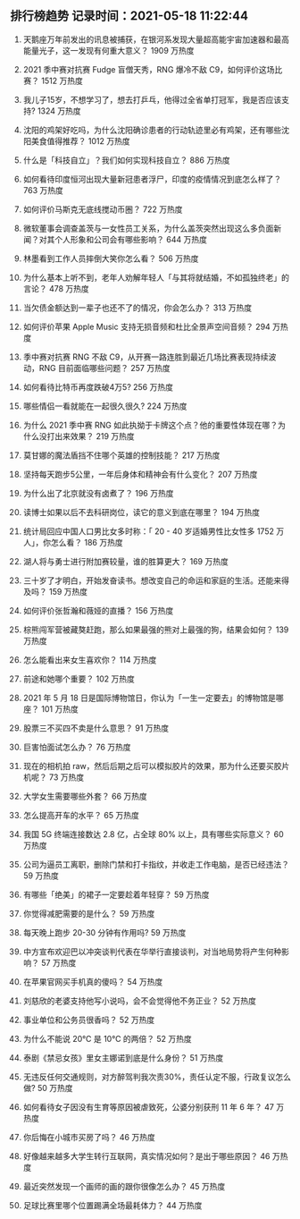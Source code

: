 
## 排行榜趋势 记录时间：2021-05-18 11:22:44
  
  1. 天鹅座万年前发出的讯息被捕获，在银河系发现大量超高能宇宙加速器和最高能量光子，这一发现有何重大意义？ 1909 万热度
    
  2. 2021 季中赛对抗赛 Fudge 盲僧天秀，RNG 爆冷不敌 C9，如何评价这场比赛？ 1512 万热度
    
  3. 我儿子15岁，不想学习了，想去打乒乓，他得过全省单打冠军，我是否应该支持? 1324 万热度
    
  4. 沈阳的鸡架好吃吗，为什么沈阳确诊患者的行动轨迹里必有鸡架，还有哪些沈阳美食值得推荐？ 1012 万热度
    
  5. 什么是「科技自立」？我们如何实现科技自立？ 886 万热度
    
  6. 如何看待印度恒河出现大量新冠患者浮尸，印度的疫情情况到底怎么样了？ 763 万热度
    
  7. 如何评价马斯克无底线搅动币圈？ 722 万热度
    
  8. 微软董事会调查盖茨与一女性员工关系，为什么盖茨突然出现这么多负面新闻？对其个人形象和公司会有哪些影响？ 644 万热度
    
  9. 林墨看到工作人员摔倒大笑你怎么看？ 506 万热度
    
  10. 为什么基本上听不到，老年人劝解年轻人「与其将就结婚，不如孤独终老」的言论？ 478 万热度
    
  11. 当欠债金额达到一辈子也还不了的情况，你会怎么办？ 313 万热度
    
  12. 如何评价苹果 Apple Music 支持无损音频和杜比全景声空间音频？ 294 万热度
    
  13. 季中赛对抗赛 RNG 不敌 C9，从开赛一路连胜到最近几场比赛表现持续波动，RNG 目前面临哪些问题？ 257 万热度
    
  14. 如何看待比特币再度跌破4万5? 256 万热度
    
  15. 哪些情侣一看就能在一起很久很久? 224 万热度
    
  16. 为什么 2021 季中赛 RNG 如此执拗于卡牌这个点？他的重要性体现在哪？为什么没打出来效果？ 219 万热度
    
  17. 莫甘娜的魔法盾挡不住哪个英雄的控制技能？ 217 万热度
    
  18. 坚持每天跑步5公里，一年后身体和精神会有什么变化？ 207 万热度
    
  19. 为什么出了北京就没有卤煮了？ 196 万热度
    
  20. 读博士如果以后不去科研岗位，读它的意义到底在哪里？ 194 万热度
    
  21. 统计局回应中国人口男比女多时称：「 20 - 40 岁适婚男性比女性多 1752 万人」，你怎么看？ 186 万热度
    
  22. 湖人将与勇士进行附加赛较量，谁的胜算更大？ 169 万热度
    
  23. 三十岁了才明白，开始发奋读书。想改变自己的命运和家庭的生活。还能来得及吗？ 159 万热度
    
  24. 如何评价张哲瀚和薇娅的直播？ 156 万热度
    
  25. 棕熊闯军营被藏獒赶跑，那么如果最强的熊对上最强的狗，结果会如何？ 139 万热度
    
  26. 怎么能看出来女生喜欢你？ 114 万热度
    
  27. 前途和她哪个重要？ 102 万热度
    
  28. 2021 年 5 月 18 日是国际博物馆日，你认为「一生一定要去」的博物馆是哪座？ 101 万热度
    
  29. 股票三不买四不卖是什么意思？ 91 万热度
    
  30. 巨害怕面试怎么办？ 76 万热度
    
  31. 现在的相机拍 raw，然后后期之后可以模拟胶片的效果，那为什么还要买胶片机呢？ 73 万热度
    
  32. 大学女生需要哪些外套？ 66 万热度
    
  33. 怎么提高开车的水平？ 65 万热度
    
  34. 我国 5G 终端连接数达 2.8 亿，占全球 80% 以上，具有哪些实际意义？ 60 万热度
    
  35. 公司为逼员工离职，删除门禁和打卡指纹，并收走工作电脑，是否已经违法？ 59 万热度
    
  36. 有哪些「绝美」的裙子一定要趁着年轻穿？ 59 万热度
    
  37. 你觉得减肥需要的是什么？ 59 万热度
    
  38. 每天晚上跑步 20-30 分钟有作用吗? 59 万热度
    
  39. 中方宣布欢迎巴以冲突谈判代表在华举行直接谈判，对当地局势将产生何种影响？ 57 万热度
    
  40. 在苹果官网买手机真的傻吗？ 54 万热度
    
  41. 刘慈欣的老婆支持他写小说吗，会不会觉得他不务正业？ 52 万热度
    
  42. 事业单位和公务员很香吗？ 52 万热度
    
  43. 为什么不能说 20℃ 是 10℃ 的两倍？ 52 万热度
    
  44. 泰剧《禁忌女孩》里女主娜诺到底是什么身份？ 51 万热度
    
  45. 无违反任何交通规则，对方醉驾判我次责30%，责任认定不服，行政复议怎么做? 50 万热度
    
  46. 如何看待女子因没有生育等原因被虐致死，公婆分别获刑 11 年 6 年？ 47 万热度
    
  47. 你后悔在小城市买房了吗？ 46 万热度
    
  48. 好像越来越多大学生转行互联网，真实情况如何？是出于哪些原因？ 46 万热度
    
  49. 最近突然发现一个画师的画的跟你很像怎么办？ 45 万热度
    
  50. 足球比赛里哪个位置踢满全场最耗体力？ 44 万热度
    